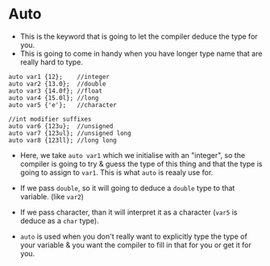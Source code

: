 # Auto

 * This is the keyword that is going to let the compiler deduce the type for you.
 * This is going to come in handy when you have longer type name that are really hard to type.

 ```
 auto var1 {12};    //integer
 auto var2 {13.0};  //double
 auto var3 {14.0f}; //float
 auto var4 {15.0l}; //long
 auto var5 {'e'};   //character

 //int modifier suffixes
 auto var6 {123u};  //unsigned
 auto var7 {123ul}; //unsigned long
 auto var8 {123ll}; //long long
 ```

 * Here, we take `auto var1` which we initialise with an "integer", so the compiler is going to try & guess the type of this thing and that the type is going to assign to `var1`. This is what `auto` is reaaly use for.
 * If we pass `double`, so it will going to deduce a `double` type to that variable. (like `var2`)
 * If we pass character, than it will interpret it as a character (`var5` is deduce as a `char` type).

 * `auto` is used when you don't really want to explicitly type the type of your variable & you want the compiler to fill in that for you or get it for you.